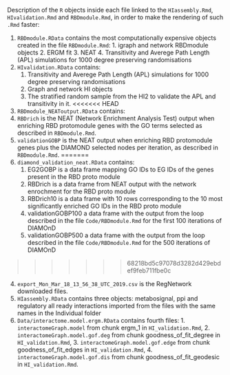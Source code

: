 Description of the `R` objects inside each file linked to the `HIassembly.Rmd`, `HIvalidation.Rmd` and `RBDmodule.Rmd`, in order to make the rendering of such `.Rmd` faster:

1. `RBDmodule.RData` contains the most computationally expensive objects created in the file `RBDmodule.Rmd`:
    	1. igraph and network RBDmodule objects
	2. ERGM fit
	3. NEAT
	4. Transitivity and Averege Path Length (APL) simulations for 1000 degree preserving randomisations
2. `HIvalidation.RData` contains:
	1. Transitivity and Averege Path Length (APL) simulations for 1000 degree preserving randomisations
	2. Graph and network HI objects
	3. The stratified random sample from the HI2 to validate the APL and transitivity in it.
<<<<<<< HEAD
3. `RBDmodule_NEAToutput.RData` contains:
  1. `RBDrich` is the NEAT (Network Enrichment Analysis Test) output when enriching RBD protomodule genes with the GO terms selected as described in `RBDmodule.Rmd`.
  2. `validationGOBP` is the NEAT output when enriching RBD protomodule genes plus the DIAMOND selected nodes per iteration, as described in `RBDmodule.Rmd`.
=======
3. `diamond_validation_neat.RData` contains:
    1. EG2GOBP is a data frame mapping GO IDs to EG IDs of the genes present in the RBD proto module
    2. RBDrich is a data frame from NEAT output with the network enrochment for the RBD proto module
    3. RBDrich10 is a data frame with 10 rows corresponding to the 10 most significantly enriched GO IDs in the RBD proto module
    4. validationGOBP100 a data frame with the output from the loop described in the file `Code/RBDmodule.Rmd` for the first 100 iterations of DIAMOnD
    5. validationGOBP500 a data frame with the output from the loop described in the file `Code/RBDmodule.Rmd` for the 500 iterations of DIAMOnD
>>>>>>> 68218bd5c97078d3282d429ebdef9feb711fbe0c
4. `export_Mon_Mar_18_13_56_38_UTC_2019.csv` is the RegNetwork downloaded files.
5. `HIassembly.RData` contains three objects: metabosignal, ppi and regulatory all ready interactions imported from the files with the same names in the Individual folder
6. `Data/interactome.model.ergm.RData` contains fourth files: 1. `interactomeGraph.model` from chunk ergm_1 in `HI_validation.Rmd`, 2. `interactomeGraph.model.gof.deg` from chunk goodness_of_fit_degree in `HI_validation.Rmd`, 3. `interactomeGraph.model.gof.edge` from chunk goodness_of_fit_edges in `HI_validation.Rmd`, 4. `interactomeGraph.model.gof.dis` from chunk goodness_of_fit_geodesic in `HI_validation.Rmd`.
